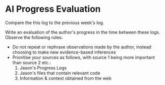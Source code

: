 # AI Progress Evaluation

Compare the this log to the previous week's log.

Write an evaluation of the author's progress in the time between these logs. Observe the following rules:

- Do not repeat or rephrase observations made by the author, instead choosing to make new evidence-based inferences
- Prioritise your sources as follows, with source 1 being more important than source 2 etc.:
  1. Jason's Progress Logs
  2. Jason's files that contain relevant code
  3. Information & context obtained from the web
